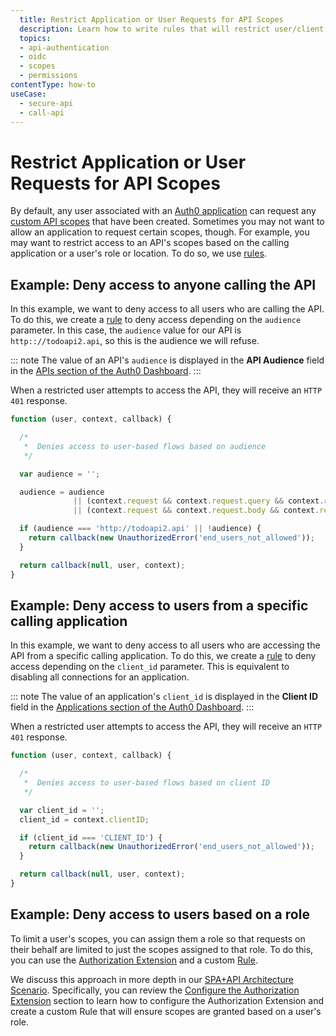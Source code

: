 ```yaml
---
  title: Restrict Application or User Requests for API Scopes
  description: Learn how to write rules that will restrict user/client access to scopes for an API.
  topics:
  - api-authentication
  - oidc
  - scopes
  - permissions
contentType: how-to
useCase:
  - secure-api
  - call-api
---
```


# Restrict Application or User Requests for API Scopes

By default, any user associated with an [Auth0 application](/applications) can request any [custom API scopes](/scopes/current/api-scopes) that have been created. Sometimes you may not want to allow an application to request certain scopes, though. For example, you may want to restrict access to an API's scopes based on the calling application or a user's role or location. To do so, we use [rules](/rules).

## Example: Deny access to anyone calling the API

In this example, we want to deny access to all users who are calling the API. To do this, we create a [rule](/rules) to deny access depending on the `audience` parameter. In this case, the `audience` value for our API is `http:://todoapi2.api`, so this is the audience we will refuse.

::: note
The value of an API's `audience` is displayed in the **API Audience** field in the [APIs section of the Auth0 Dashboard](${manage_url}/#/apis).
:::

When a restricted user attempts to access the API, they will receive an `HTTP 401` response.

```js
function (user, context, callback) {

  /*
   *  Denies access to user-based flows based on audience
   */

  var audience = '';

  audience = audience
              || (context.request && context.request.query && context.request.query.audience)
              || (context.request && context.request.body && context.request.body.audience);

  if (audience === 'http://todoapi2.api' || !audience) {
    return callback(new UnauthorizedError('end_users_not_allowed'));
  }

  return callback(null, user, context);
}
```

## Example: Deny access to users from a specific calling application

In this example, we want to deny access to all users who are accessing the API from a specific calling application. To do this, we create a [rule](/rules) to deny access depending on the `client_id` parameter. This is equivalent to disabling all connections for an application.

::: note
The value of an application's `client_id` is displayed in the **Client ID** field in the [Applications section of the Auth0 Dashboard](${manage_url}/#/applications).
:::

When a restricted user attempts to access the API, they will receive an `HTTP 401` response.

```js
function (user, context, callback) {

  /*
   *  Denies access to user-based flows based on client ID
   */

  var client_id = '';
  client_id = context.clientID;

  if (client_id === 'CLIENT_ID') {
    return callback(new UnauthorizedError('end_users_not_allowed'));
  }

  return callback(null, user, context);
}
```
## Example: Deny access to users based on a role

To limit a user's scopes, you can assign them a role so that requests on their behalf are limited to just the scopes assigned to that role. To do this, you can use the [Authorization Extension](/extensions/authorization-extension) and a custom [Rule](/rules).

We discuss this approach in more depth in our [SPA+API Architecture Scenario](/architecture-scenarios/spa-api). Specifically, you can review the [Configure the Authorization Extension](/architecture-scenarios/spa-api/part-2#configure-the-authorization-extension) section to learn how to configure the Authorization Extension and create a custom Rule that will ensure scopes are granted based on a user's role.

